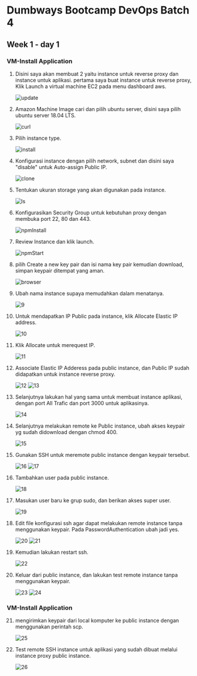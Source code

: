 # Dumbways Bootcamp DevOps Batch 4
## Week 1 - day 1
### VM-Install Application

1. Disini saya akan membuat 2 yaitu instance untuk reverse proxy dan instance untuk aplikasi. pertama saya buat instance untuk reverse proxy, Klik Launch a virtual machine EC2 pada menu dashboard aws. 
    
    ![update](https://github.com/asepboy/bootcamp-dumbways/blob/main/week%201/AWS%20-%20Create%20%26%20Setup%20Server/img/1.PNG)

2. Amazon Machine Image cari dan pilih ubuntu server, disini saya pilih ubuntu server 18.04 LTS.
    
    ![curl](https://github.com/asepboy/bootcamp-dumbways/blob/main/week%201/AWS%20-%20Create%20%26%20Setup%20Server/img/2.PNG)

3. Pilih instance type.
    
    ![install](https://github.com/asepboy/bootcamp-dumbways/blob/main/week%201/AWS%20-%20Create%20%26%20Setup%20Server/img/3.PNG)

4. Konfigurasi instance dengan pilih network, subnet dan disini saya "disable" untuk Auto-assign Public IP.
    
    ![clone](https://github.com/asepboy/bootcamp-dumbways/blob/main/week%201/AWS%20-%20Create%20%26%20Setup%20Server/img/4.PNG)

5. Tentukan ukuran storage yang akan digunakan pada instance.
    
    ![ls](https://github.com/asepboy/bootcamp-dumbways/blob/main/week%201/AWS%20-%20Create%20%26%20Setup%20Server/img/5.PNG)

6. Konfigurasikan Security Group untuk kebutuhan proxy dengan membuka port 22, 80 dan 443.
    
    ![npmInstall](https://github.com/asepboy/bootcamp-dumbways/blob/main/week%201/AWS%20-%20Create%20%26%20Setup%20Server/img/6.PNG)

7. Review Instance dan klik launch.
    
    ![npmStart](https://github.com/asepboy/bootcamp-dumbways/blob/main/week%201/AWS%20-%20Create%20%26%20Setup%20Server/img/7.PNG)

8. pilih Create a new key pair dan isi nama key pair kemudian download, simpan keypair ditempat yang aman.

    ![browser](https://github.com/asepboy/bootcamp-dumbways/blob/main/week%201/AWS%20-%20Create%20%26%20Setup%20Server/img/8.PNG)

9. Ubah nama instance supaya memudahkan dalam menatanya.

    ![9](https://github.com/asepboy/bootcamp-dumbways/blob/main/week%201/AWS%20-%20Create%20%26%20Setup%20Server/img/9.PNG)

10. Untuk mendapatkan IP Public pada instance, klik Allocate Elastic IP address.

    ![10](https://github.com/asepboy/bootcamp-dumbways/blob/main/week%201/AWS%20-%20Create%20%26%20Setup%20Server/img/10.PNG)

11. Klik Allocate untuk merequest IP.

    ![11](https://github.com/asepboy/bootcamp-dumbways/blob/main/week%201/AWS%20-%20Create%20%26%20Setup%20Server/img/11.PNG)

12. Associate Elastic IP Adderess pada public instance, dan Public IP sudah didapatkan untuk instance reverse proxy. 

    ![12](https://github.com/asepboy/bootcamp-dumbways/blob/main/week%201/AWS%20-%20Create%20%26%20Setup%20Server/img/12.PNG)
    ![13](https://github.com/asepboy/bootcamp-dumbways/blob/main/week%201/AWS%20-%20Create%20%26%20Setup%20Server/img/13.PNG)

13. Selanjutnya lakukan hal yang sama untuk membuat instance aplikasi, dengan port All Trafic dan port 3000 untuk aplikasinya.

    ![14](https://github.com/asepboy/bootcamp-dumbways/blob/main/week%201/AWS%20-%20Create%20%26%20Setup%20Server/img/14.PNG)
    
14. Selanjutnya melakukan remote ke Public instance, ubah akses keypair yg sudah didownload dengan chmod 400.

    ![15](https://github.com/asepboy/bootcamp-dumbways/blob/main/week%201/AWS%20-%20Create%20%26%20Setup%20Server/img/15.PNG)
    
15. Gunakan SSH untuk meremote public instance dengan keypair tersebut.

    ![16](https://github.com/asepboy/bootcamp-dumbways/blob/main/week%201/AWS%20-%20Create%20%26%20Setup%20Server/img/16.PNG)
    ![17](https://github.com/asepboy/bootcamp-dumbways/blob/main/week%201/AWS%20-%20Create%20%26%20Setup%20Server/img/17.PNG)
 
16. Tambahkan user pada public instance.

    ![18](https://github.com/asepboy/bootcamp-dumbways/blob/main/week%201/AWS%20-%20Create%20%26%20Setup%20Server/img/18.PNG)    

17. Masukan user baru ke grup sudo, dan berikan akses super user.

    ![19](https://github.com/asepboy/bootcamp-dumbways/blob/main/week%201/AWS%20-%20Create%20%26%20Setup%20Server/img/19.PNG)

18. Edit file konfigurasi ssh agar dapat melakukan remote instance tanpa menggunakan keypair. Pada PasswordAuthentication ubah jadi yes. 

    ![20](https://github.com/asepboy/bootcamp-dumbways/blob/main/week%201/AWS%20-%20Create%20%26%20Setup%20Server/img/20.PNG)
    ![21](https://github.com/asepboy/bootcamp-dumbways/blob/main/week%201/AWS%20-%20Create%20%26%20Setup%20Server/img/21.PNG)

19. Kemudian lakukan restart ssh.
    
    ![22](https://github.com/asepboy/bootcamp-dumbways/blob/main/week%201/AWS%20-%20Create%20%26%20Setup%20Server/img/22.PNG)
    
20. Keluar dari public instance, dan lakukan test remote instance tanpa menggunakan keypair.

    ![23](https://github.com/asepboy/bootcamp-dumbways/blob/main/week%201/AWS%20-%20Create%20%26%20Setup%20Server/img/23.PNG)
    ![24](https://github.com/asepboy/bootcamp-dumbways/blob/main/week%201/AWS%20-%20Create%20%26%20Setup%20Server/img/24.PNG)

   ### VM-Install Application
   
21. mengirimkan keypair dari local komputer ke public instance dengan menggunakan perintah scp.
 
    ![25](https://github.com/asepboy/bootcamp-dumbways/blob/main/week%201/AWS%20-%20Create%20%26%20Setup%20Server/img/25.PNG)

22. Test remote SSH instance untuk aplikasi yang sudah dibuat melalui instance proxy public instance.

    ![26](https://github.com/asepboy/bootcamp-dumbways/blob/main/week%201/AWS%20-%20Create%20%26%20Setup%20Server/img/26.PNG)
    
    
